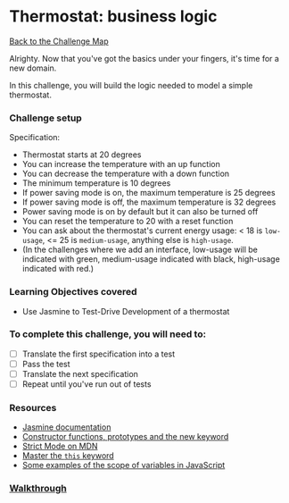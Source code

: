 # Thermostat: business logic

[Back to the Challenge Map](README.md)

Alrighty. Now that you've got the basics under your fingers, it's time for a new domain.

In this challenge, you will build the logic needed to model a simple thermostat.

### Challenge setup

Specification:

* Thermostat starts at 20 degrees
* You can increase the temperature with an up function
* You can decrease the temperature with a down function
* The minimum temperature is 10 degrees
* If power saving mode is on, the maximum temperature is 25 degrees
* If power saving mode is off, the maximum temperature is 32 degrees
* Power saving mode is on by default but it can also be turned off
* You can reset the temperature to 20 with a reset function
* You can ask about the thermostat's current energy usage: < 18 is `low-usage`, <= 25 is `medium-usage`, anything else is `high-usage`.
* (In the challenges where we add an interface, low-usage will be indicated with green, medium-usage indicated with black, high-usage indicated with red.)

### Learning Objectives covered
* Use Jasmine to Test-Drive Development of a thermostat

### To complete this challenge, you will need to:
- [ ] Translate the first specification into a test
- [ ] Pass the test
- [ ] Translate the next specification
- [ ] Repeat until you've run out of tests

### Resources
- [Jasmine documentation](http://jasmine.github.io/2.3/introduction.html)
- [Constructor functions, prototypes and the new keyword](https://blog.pivotal.io/labs/labs/javascript-constructors-prototypes-and-the-new-keyword)
- [Strict Mode on MDN](https://developer.mozilla.org/en-US/docs/Web/JavaScript/Reference/Strict_mode)
- [Master the `this` keyword](http://javascriptissexy.com/understand-javascripts-this-with-clarity-and-master-it/)
- [Some examples of the scope of variables in JavaScript](http://stackoverflow.com/a/500459/1109968)

### [Walkthrough](walkthroughs/thermostat_logic.md)



